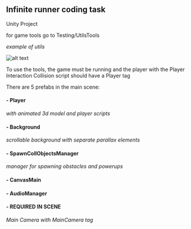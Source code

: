## Infinite runner coding task
Unity Project

for game tools go to Testing/UtilsTools

*example of utils*

![alt text](https://github.com/PiotrCynowski/Infinite_runner_coding_task/blob/master/utilsExample.png?raw=true)

To use the tools, the game must be running and the player with the Player Interaction Collision script should have a Player tag

There are 5 prefabs in the main scene:
#### - Player
*with animated 3d model and player scripts*

#### - Background
*scrollable background with separate parallax elements*

#### - SpawnCollObjectsManager
*manager for spawning obstacles and powerups*

#### - CanvasMain

#### - AudioManager

#### - REQUIRED IN SCENE
*Main Camera with MainCamera tag*
